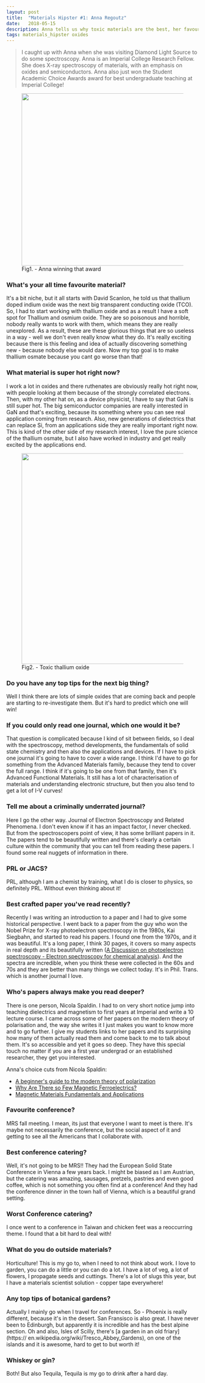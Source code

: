 ```yaml
---
layout: post
title:  "Materials Hipster #1: Anna Regoutz"
date:   2018-05-15
description: Anna tells us why toxic materials are the best, her favourite Nicola Spaldin papers, and gives some top botonical garden tips.
tags: materials_hipster oxides
---
```



<blockquote> I caught up with Anna when she was visiting Diamond Light Source to do some 
spectroscopy. Anna is an Imperial College Research Fellow. She does X-ray 
spectroscopy of materials, with an emphasis on oxides and semiconductors. Anna also
 just won the Student Academic Choice Awards award for best undergraduate teaching 
 at Imperial College!</blockquote>

<figure>
	<img src="{{ '/assets/img/anna.jpg' | prepend: site.baseurl }}" alt="" 
width="450"> 
	<figcaption>Fig1. - Anna winning that award</figcaption>
</figure>

### What's your all time favourite material?

It's a bit niche, but it all starts with David Scanlon, he told us that thallium 
doped indium oxide was the next big transparent conducting oxide (TCO). So, I had 
to start working with thallium oxide and as a result I have a soft spot for 
Thallium and osmium oxide. They are so poisonous and horrible, nobody really wants 
to work with them, which means they are really unexplored. As a result, these are 
these glorious things that are so useless in a way - well we don't even really know 
what they do. It's really exciting because there is this feeling and idea of 
actually discovering something new - because nobody else would dare. Now my top 
goal is to make thallium osmate because you cant go worse than that!

### What material is super hot right now?

I work a lot in oxides and there ruthenates are obviously really hot right now, 
with people looking at them because of the strongly correlated electrons. Then, 
with my other hat on, as a device physicist, I have to say that GaN is still super 
hot. The big semiconductor companies are really interested in GaN and that's 
exciting, because its something where you can see real application coming from 
research. Also, new generations of dielectrics that can replace Si, from an 
applications side they are really important right now. This is kind of the other 
side of my research interest, I love the pure science of the thallium osmate, but I 
also have worked in industry and get really excited by the applications end.

<figure>
	<img src="{{ '/assets/images/ThO2.png' | prepend: site.baseurl }}" alt="" 
width="550"> 
	<figcaption>Fig2. - Toxic thallium oxide </figcaption>
</figure>

### Do you have any top tips for the next big thing?

Well I think there are lots of simple oxides that are coming back and people are 
starting to re-investigate them. But it's hard to predict which one will win!


### If you could only read one journal, which one would it be?

That question is complicated because I kind of sit between fields, so I deal with 
the spectroscopy, method developments, the fundamentals of solid state chemistry 
and then also the applications and devices. If I have to pick one journal it's 
going to have to cover a wide range. I think I'd have to go for something from the 
Advanced Materials family, because they tend to cover the full range. I think if 
it's going to be one from that family, then it's Advanced Functional Materials. It 
still has a lot of characterisation of materials and understanding electronic 
structure, but then you also tend to get a lot of I-V curves!

### Tell me about a criminally underrated journal?


Here I go the other way. Journal of Electron Spectroscopy and Related Phenomena. I 
don't even know if it has an impact factor, I never checked. But from the 
spectroscopers point of view, it has some brilliant papers in it. The papers tend 
to be beautifully written and there's clearly a certain culture within the 
community that you can tell from reading these papers. I found some real nuggets of 
information in there.

### PRL or JACS?

PRL, although I am a chemist by training, what I do is closer to physics, so 
definitely PRL. Without even thinking about it!

### Best crafted paper you've read recently?

Recently I was writing an introduction to a paper and I had to give some historical 
perspective. I went back to a paper from the guy who won the Nobel Prize for X-ray 
photoelectron spectroscopy in the 1980s, Kai Siegbahn, and started to read his 
papers. I found one from the 1970s, and it was beautiful. It's a long paper, I 
think 30 pages, it covers so many aspects in real depth and its beautifully written 
([A Discussion on photoelectron spectroscopy - Electron spectroscopy for chemical 
analysis](http://rsta.royalsocietypublishing.org/content/268/1184/33)). And the 
spectra are incredible, when you think these were collected in the 60s and 70s and 
they are better than many things we collect today. It's in Phil. Trans. which is 
another journal I love. 

### Who's papers always make you read deeper?

There is one person, Nicola Spaldin. I had to on very short notice jump into 
teaching dielectrics and magnetism to first years at Imperial and write a 10 
lecture course. I came across some of her papers on the modern theory of 
polarisation and, the way she writes it I just makes you want to know more and to 
go further. I give my students links to her papers and its surprising how many of 
them actually read them and come back to me to talk about them. It's so accessible 
and yet it goes so deep. They have this special touch no matter if you are a first 
year undergrad or an established researcher, they get you interested.

Anna's choice cuts from Nicola Spaldin:

* [A beginner's guide to the modern theory of polarization](https://arxiv.org/abs/1202.1831)
* [Why Are There so Few Magnetic Ferroelectrics?](https://pubs.acs.org/doi/full/10.1021/jp000114x)
* [Magnetic Materials Fundamentals and Applications](https://www.cambridge.org/core/books/magnetic-materials/4C8C2C5DF32C9E8D528E1E8D26381C1F)

### Favourite conference?

MRS fall meeting. I mean, its just that everyone I want to meet is there. It's 
maybe not necessarily the conference, but the social aspect of it and getting to 
see all the Americans that I collaborate with.

### Best conference catering?

Well, it's not going to be MRS!! They had the European Solid State Conference in 
Vienna a few years back. I might be biased as I am Austrian, but the catering was 
amazing, sausages, pretzels, pastries and even good coffee, which is not something 
you often find at a conference! And they had the conference dinner in the town hall 
of Vienna, which is a beautiful grand setting.

### Worst Conference catering?

I once went to a conference in Taiwan and chicken feet was a reoccurring theme. I 
found that a bit hard to deal with!

### What do you do outside materials?

Horticulture! This is my go to, when I need to not think about work. I love to 
garden, you can do a little or you can do a lot. I have a lot of veg, a lot of 
flowers, I propagate seeds and cuttings. There's a lot of slugs this year, but I 
have a materials scientist solution - copper tape everywhere!

### Any top tips of botanical gardens?

Actually I mainly go when I travel for conferences. So - Phoenix is really 
different, because it's in the desert. San Fransisco is also great. I have never 
been to Edinburgh, but apparently it is incredible and has the best alpine section. 
Oh and also, Isles of Scilly, there's [a garden in an old friary](https://
en.wikipedia.org/wiki/Tresco_Abbey_Gardens), on one of the islands and it is 
awesome, hard to get to but worth it! 

### Whiskey or gin?

Both! But also Tequila, Tequila is my go to drink after a hard day.
